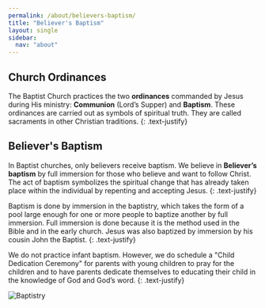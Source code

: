 ```yaml
---
permalink: /about/believers-baptism/
title: "Believer's Baptism"
layout: single
sidebar:
  nav: "about"
---
```


## Church Ordinances
The Baptist Church practices the two **ordinances** commanded by Jesus during His ministry: **Communion** (Lord’s Supper) and **Baptism**. These ordinances are carried out as symbols of spiritual truth. They are called sacraments in other Christian traditions.
{: .text-justify}

## Believer's Baptism
In Baptist churches, only believers receive baptism. We believe in **Believer’s baptism** by full immersion for those who believe and want to follow Christ. The act of baptism symbolizes the spiritual change that has already taken place within the individual by repenting and accepting Jesus.
{: .text-justify}

Baptism is done by immersion in the baptistry, which takes the form of a pool large enough for one or more people to baptize another by full immersion. Full immersion is done because it is the method used in the Bible and in the early church. Jesus was also baptized by immersion by his cousin John the Baptist.
{: .text-justify}

We do not practice infant baptism. However, we do schedule a "Child Dedication Ceremony" for parents with young children to pray for the children and to have parents dedicate themselves to educating their child in the knowledge of God and God’s word.
{: .text-justify}

![Baptistry](https://bethany-baptist-church.github.io/assets/images/about-believers-baptisim.jpg "Baptistry")